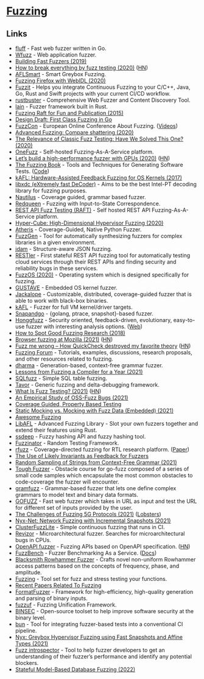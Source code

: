# [Fuzzing](https://owasp.org/www-community/Fuzzing)

## Links

- [fluff](https://github.com/ffuf/ffuf) - Fast web fuzzer written in Go.
- [Wfuzz](https://github.com/xmendez/wfuzz) - Web application fuzzer.
- [Building Fast Fuzzers (2019)](https://arxiv.org/pdf/1911.07707.pdf)
- [How to break everything by fuzz testing (2020)](https://chameth.com/break-everything-fuzz-testing/) ([HN](https://news.ycombinator.com/item?id=22990116))
- [AFLSmart](https://github.com/aflsmart/aflsmart) - Smart Greybox Fuzzing.
- [Fuzzing Firefox with WebIDL (2020)](https://hacks.mozilla.org/2020/04/fuzzing-with-webidl/)
- [Fuzzit](https://github.com/fuzzitdev/fuzzit) - Helps you integrate Continuous Fuzzing to your C/C++, Java, Go, Rust and Swift projects with your current CI/CD workflow.
- [rustbuster](https://github.com/phra/rustbuster) - Comprehensive Web Fuzzer and Content Discovery Tool.
- [lain](https://github.com/microsoft/lain) - Fuzzer framework built in Rust.
- [Fuzzing Raft for Fun and Publication (2015)](https://colin-scott.github.io/blog/2015/10/07/fuzzing-raft-for-fun-and-profit/)
- [Design Draft: First Class Fuzzing in Go](https://go.googlesource.com/proposal/+/master/design/draft-fuzzing.md)
- [FuzzCon](https://www.fuzzcon.eu/) - European Online Conference About Fuzzing. ([Videos](https://www.youtube.com/playlist?list=PLI0R_0_8-TV4JArtdlgnuPtgXALZxAYqu))
- [Advanced Fuzzing: Compare shattering (2020)](https://www.youtube.com/watch?v=yezHZuDCBho)
- [The Relevance of Classic Fuzz Testing: Have We Solved This One? (2020)](https://ftp.cs.wisc.edu/paradyn/technical_papers/fuzz2020.pdf)
- [OneFuzz](https://github.com/microsoft/onefuzz) - Self-hosted Fuzzing-As-A-Service platform.
- [Let’s build a high-performance fuzzer with GPUs (2020)](https://blog.trailofbits.com/2020/10/22/lets-build-a-high-performance-fuzzer-with-gpus/) ([HN](https://news.ycombinator.com/item?id=24858766))
- [The Fuzzing Book](https://www.fuzzingbook.org/) - Tools and Techniques for Generating Software Tests. ([Code](https://github.com/uds-se/fuzzingbook))
- [kAFL: Hardware-Assisted Feedback Fuzzing for OS Kernels (2017)](https://github.com/RUB-SysSec/kAFL)
- [libxdc (eXtremely fast DeCoder)](https://github.com/nyx-fuzz/libxdc) - Aims to be the best Intel-PT decoding library for fuzzing purposes.
- [Nautilus](https://github.com/nautilus-fuzz/nautilus) - Coverage guided, grammar based fuzzer.
- [Redqueen](https://github.com/RUB-SysSec/redqueen) - Fuzzing with Input-to-State Correspondence.
- [REST API Fuzz Testing (RAFT)](https://github.com/microsoft/rest-api-fuzz-testing) - Self hosted REST API Fuzzing-As-A-Service platform.
- [Hyper-Cube: High-Dimensional Hypervisor Fuzzing (2020)](https://www.ndss-symposium.org/wp-content/uploads/2020/02/23096-paper.pdf)
- [Atheris](https://github.com/google/atheris) - Coverage-Guided, Native Python Fuzzer.
- [FuzzGen](https://github.com/HexHive/FuzzGen) - Tool for automatically synthesizing fuzzers for complex libraries in a given environment.
- [jdam](https://gitlab.com/michenriksen/jdam) - Structure-aware JSON fuzzing.
- [RESTler](https://github.com/microsoft/restler-fuzzer) - First stateful REST API fuzzing tool for automatically testing cloud services through their REST APIs and finding security and reliability bugs in these services.
- [FuzzOS (2020)](https://gamozolabs.github.io/fuzzing/2020/12/06/fuzzos.html) - Operating system which is designed specifically for fuzzing.
- [GUSTAVE](https://github.com/airbus-seclab/gustave) - Embedded OS kernel fuzzer.
- [Jackalope](https://github.com/googleprojectzero/Jackalope) - Customizable, distributed, coverage-guided fuzzer that is able to work with black-box binaries.
- [kAFL](https://github.com/IntelLabs/kAFL) - Fuzzer for full VM kernel/driver targets.
- [Snapandgo](https://github.com/geeksonsecurity/snapandgo) - {golang, ptrace, snapshot}-based fuzzer.
- [Honggfuzz](https://github.com/google/honggfuzz) - Security oriented, feedback-driven, evolutionary, easy-to-use fuzzer with interesting analysis options. ([Web](https://honggfuzz.dev/))
- [How to Spot Good Fuzzing Research (2018)](https://blog.trailofbits.com/2018/10/05/how-to-spot-good-fuzzing-research/)
- [Browser fuzzing at Mozilla (2021)](https://hacks.mozilla.org/2021/02/browser-fuzzing-at-mozilla/) ([HN](https://news.ycombinator.com/item?id=26080578))
- [Fuzz me wrong – How QuickCheck destroyed my favorite theory](https://thma.github.io/posts/2021-01-30-How-QuickCheck-destroyed-my-favourite-theory.html) ([HN](https://news.ycombinator.com/item?id=26112441))
- [Fuzzing Forum](https://github.com/google/fuzzing) - Tutorials, examples, discussions, research proposals, and other resources related to fuzzing.
- [dharma](https://github.com/MozillaSecurity/dharma) - Generation-based, context-free grammar fuzzer.
- [Lessons from Fuzzing a Compiler for a Year (2021)](https://blog.trailofbits.com/2021/03/23/a-year-in-the-life-of-a-compiler-fuzzing-campaign/)
- [SQLfuzz](https://github.com/PumpkinSeed/sqlfuzz) - Simple SQL table fuzzing.
- [Tavor](https://github.com/zimmski/tavor) - Generic fuzzing and delta-debugging framework.
- [What Is Fuzz Testing? (2021)](https://blog.fuzzbuzz.io/what-is-fuzz-testing/) ([HN](https://news.ycombinator.com/item?id=26731751))
- [An Empirical Study of OSS-Fuzz Bugs (2021)](https://arxiv.org/pdf/2103.11518.pdf)
- [Coverage Guided, Property Based Testing](https://lemonidas.github.io/pdf/FuzzChick.pdf)
- [Static Mocking vs. Mocking with Fuzz Data (Embedded) (2021)](https://blog.code-intelligence.com/automating-embedded-security)
- [Awesome Fuzzing](https://github.com/secfigo/Awesome-Fuzzing)
- [LibAFL](https://github.com/AFLplusplus/LibAFL) - Advanced Fuzzing Library - Slot your own fuzzers together and extend their features using Rust.
- [ssdeep](https://github.com/ssdeep-project/ssdeep) - Fuzzy hashing API and fuzzy hashing tool.
- [Fuzzinator](https://github.com/renatahodovan/fuzzinator) - Random Testing Framework.
- [rfuzz](https://github.com/ekiwi/rfuzz) - Coverage-directed fuzzing for RTL research platform. ([Paper](https://people.eecs.berkeley.edu/~laeufer/papers/rfuzz_kevin_laeufer_iccad2018.pdf))
- [The Use of Likely Invariants as Feedback for Fuzzers](http://s3.eurecom.fr/docs/usenixsec21_fioraldi.pdf)
- [Random Sampling of Strings from Context-Free Grammar (2021)](https://rahul.gopinath.org/post/2021/07/27/random-sampling-from-context-free-grammar/)
- [Tough Fuzzer](https://github.com/stevenjohnstone/toughfuzzer) - Obstacle course for go-fuzz composed of a series of small code samples which encapsulate the most common obstacles to code-coverage the fuzzer will encounter.
- [gramfuzz](https://github.com/d0c-s4vage/gramfuzz) - Grammar-based fuzzer that lets one define complex grammars to model text and binary data formats.
- [GOFUZZ](https://github.com/souvikinator/gofuzz) - Fast web fuzzer which takes in URL as input and test the URL for different set of inputs provided by the user.
- [The Challenges of Fuzzing 5G Protocols (2021)](https://research.nccgroup.com/2021/10/11/the-challenges-of-fuzzing-5g-protocols/) ([Lobsters](https://lobste.rs/s/nro2ty/challenges_fuzzing_5g_protocols))
- [Nyx-Net: Network Fuzzing with Incremental Snapshots (2021)](https://arxiv.org/abs/2111.03013)
- [ClusterFuzzLite](https://github.com/google/clusterfuzzlite) - Simple continuous fuzzing that runs in CI.
- [Revizor](https://github.com/hw-sw-contracts/revizor) - Microarchitectural fuzzer. Searches for microarchitectural bugs in CPUs.
- [OpenAPI fuzzer](https://github.com/matusf/openapi-fuzzer) - Fuzzing APIs based on OpenAPI specification. ([HN](https://news.ycombinator.com/item?id=29231804))
- [FuzzBench](https://github.com/google/fuzzbench) - Fuzzer Benchmarking As a Service. ([Docs](https://google.github.io/fuzzbench/))
- [Blacksmith Rowhammer Fuzzer](https://github.com/comsec-group/blacksmith) - Crafts novel non-uniform Rowhammer access patterns based on the concepts of frequency, phase, and amplitude.
- [Fuzzing](https://github.com/palekh/fuzzing) - Tool set for fuzz and stress testing your functions.
- [Recent Papers Related To Fuzzing](https://github.com/wcventure/FuzzingPaper)
- [FormatFuzzer](https://github.com/uds-se/FormatFuzzer) - Framework for high-efficiency, high-quality generation and parsing of binary inputs.
- [fuzzuf](https://github.com/fuzzuf/fuzzuf) - Fuzzing Unification Framework.
- [BINSEC](https://github.com/binsec/binsec) - Open-source toolset to help improve software security at the binary level.
- [bun](https://github.com/ocurrent/bun) - Tool for integrating fuzzer-based tests into a conventional CI pipeline.
- [Nyx: Greybox Hypervisor Fuzzing using Fast Snapshots and Affine Types (2021)](https://github.com/RUB-SysSec/Nyx)
- [Fuzz introspector](https://github.com/ossf/fuzz-introspector) - Tool to help fuzzer developers to get an understanding of their fuzzer’s performance and identify any potential blockers.
- [Stateful Model-Based Database Fuzzing (2022)](https://medium.com/airtable-eng/stateful-model-based-database-fuzzing-eacffb4d7337)
